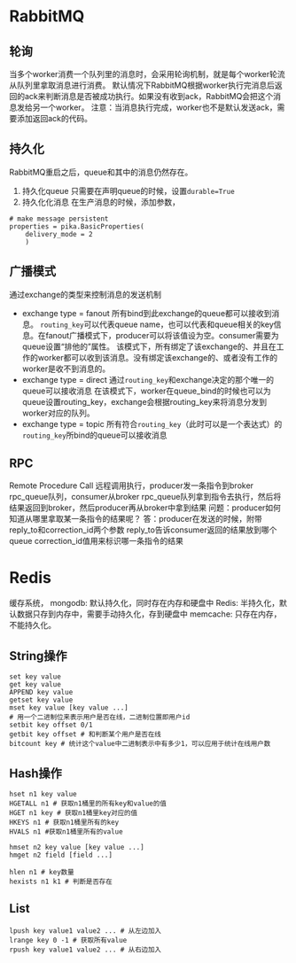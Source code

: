 # RabbitMQ
## 轮询
当多个worker消费一个队列里的消息时，会采用轮询机制，就是每个worker轮流从队列里拿取消息进行消费。
默认情况下RabbitMQ根据worker执行完消息后返回的ack来判断消息是否被成功执行。如果没有收到ack，RabbitMQ会把这个消息发给另一个worker。
注意：当消息执行完成，worker也不是默认发送ack，需要添加返回ack的代码。

## 持久化
RabbitMQ重启之后，queue和其中的消息仍然存在。
1. 持久化queue
只需要在声明queue的时候，设置`durable=True`
2. 持久化化消息
在生产消息的时候，添加参数，	
```
# make message persistent
properties = pika.BasicProperties(
    delivery_mode = 2
    )
```
## 广播模式
通过exchange的类型来控制消息的发送机制
* exchange type = fanout
所有bind到此exchange的queue都可以接收到消息。
`routing_key`可以代表queue name，也可以代表和queue相关的key信息。在fanout广播模式下，producer可以将该值设为空。consumer需要为queue设置“排他的”属性。
该模式下，所有绑定了该exchange的、并且在工作的worker都可以收到该消息。没有绑定该exchange的、或者没有工作的worker是收不到消息的。
* exchange type = direct
通过`routing_key`和exchange决定的那个唯一的queue可以接收消息
在该模式下，worker在queue_bind的时候也可以为queue设置routing_key，exchange会根据routing_key来将消息分发到worker对应的队列。
* exchange type = topic
所有符合`routing_key`（此时可以是一个表达式）的`routing_key`所bind的queue可以接收消息

## RPC
Remote Procedure Call
远程调用执行，producer发一条指令到broker rpc_queue队列，consumer从broker rpc_queue队列拿到指令去执行，然后将结果返回到broker，然后producer再从broker中拿到结果
问题：producer如何知道从哪里拿取某一条指令的结果呢？
答：producer在发送的时候，附带reply_to和correction_id两个参数
reply_to告诉consumer返回的结果放到哪个queue
correction_id值用来标识哪一条指令的结果

# Redis
缓存系统，
mongodb: 默认持久化，同时存在内存和硬盘中
Redis: 半持久化，默认数据只存到内存中，需要手动持久化，存到硬盘中
memcache: 只存在内存，不能持久化。

## String操作
```
set key value
get key value
APPEND key value
getset key value
mset key value [key value ...]
# 用一个二进制位来表示用户是否在线，二进制位置即用户id
setbit key offset 0/1
getbit key offset # 和判断某个用户是否在线
bitcount key # 统计这个value中二进制表示中有多少1，可以应用于统计在线用户数
```
## Hash操作
```
hset n1 key value
HGETALL n1 # 获取n1桶里的所有key和value的值
HGET n1 key # 获取n1桶里key对应的值
HKEYS n1 # 获取n1桶里所有的key
HVALS n1 #获取n1桶里所有的value

hmset n2 key value [key value ...]
hmget n2 field [field ...]

hlen n1 # key数量
hexists n1 k1 # 判断是否存在
```
## List
```
lpush key value1 value2 ... # 从左边加入
lrange key 0 -1 # 获取所有value
rpush key value1 value2 ... # 从右边加入
```
<!--stackedit_data:
eyJoaXN0b3J5IjpbLTE1NjAxODU4OTYsLTE0NTM2NTA5OTEsLT
IxMDIzMDQ1OTQsMTY0MDUxMjEyOV19
-->
